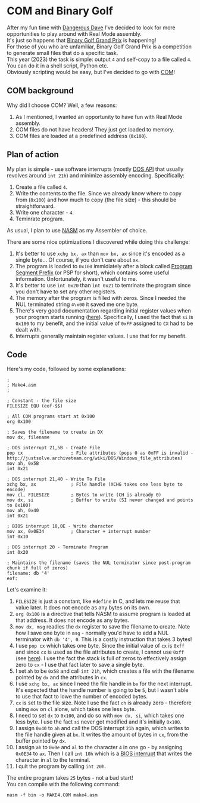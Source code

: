 # COM and Binary Golf
After my fun time with [Dangerous Dave](https://github.com/yo-yo-yo-jbo/dangerous_dave) I've decided to look for more opportunities to play around with Real Mode assembly.  
It's just so happens that [Binary Golf Grand Prix](https://binary.golf) is happening!  
For those of you who are unfamiliar, Binary Golf Grand Prix is a competition to generate small files that do a specific task.  
This year (2023) the task is simple: output `4` and self-copy to a file called `4`. You can do it in a shell script, Python etc.  
Obviously scripting would be easy, but I've decided to go with [COM](https://en.wikipedia.org/wiki/COM_file)!

## COM background
Why did I choose COM? Well, a few reasons:
1. As I mentioned, I wanted an opportunity to have fun with Real Mode assembly.
2. COM files do not have headers! They just get loaded to memory.
3. COM files are loaded at a predefined address (`0x100`).

## Plan of action
My plan is simple - use software interrupts (mostly [DOS API](https://en.wikipedia.org/wiki/DOS_API) that usually revolves around `int 21h`) and minimize assembly encoding. Specifically:
1. Create a file called `4`.
2. Write the contents to the file. Since we already know where to copy from (`0x100`) and how much to copy (the file size) - this should be straightforward.
3. Write one character - `4`.
4. Teminrate program.

As usual, I plan to use [NASM](https://www.nasm.us) as my Assembler of choice.

There are some nice optimizations I discovered while doing this challenge:
1. It's better to use `xchg bx, ax` than `mov bx, ax` since it's encoded as a single byte... Of course, if you don't care about `ax`.
2. The program is loaded to `0x100` immidiately after a block called [Program Segment Prefix](https://en.wikipedia.org/wiki/Program_Segment_Prefix) (or PSP for short), which contains some useful information. Unfortunately, it wasn't useful to me.
3. It's better to use `int 0x20` than `int 0x21` to temrinate the program since you don't have to set any other registers.
4. The memory after the program is filled with zeros. Since I needed the NUL terminated string `4\x00` it saved me one byte.
5. There's very good documentation regarding initial register values when your program starts running ([here](http://www.fysnet.net/yourhelp.htm)). Specifically, I used the fact that `si` is `0x100` to my benefit, and the initial value of `0xFF` assigned to `CX` had to be dealt with.
6. Interrupts generally maintain register values. I use that for my benefit.

## Code
Here's my code, followed by some explanations:

```assembly
;
; Make4.asm
;

; Constant - the file size
FILESIZE EQU (eof-$$)

; All COM programs start at 0x100
org 0x100

; Saves the filename to create in DX
mov dx, filename

; DOS interrupt 21,5B - Create File
pop cx					; File attributes (pops 0 as 0xFF is invalid - http://justsolve.archiveteam.org/wiki/DOS/Windows_file_attributes)
mov ah, 0x5B
int 0x21

; DOS interrupt 21,40 - Write To File
xchg bx, ax				; File handle (XCHG takes one less byte to encode)
mov cl, FILESIZE		; Bytes to write (CH is already 0)
mov dx, si				; Buffer to write (SI never changed and points to 0x100)
mov ah, 0x40
int 0x21

; BIOS interrupt 10,0E - Write character
mov ax, 0x0E34			; Character + interrupt number
int 0x10

; DOS interrupt 20 - Terminate Program
int 0x20
	
; Maintains the filename (saves the NUL terminator since post-program chunk if full of zeros)
filename: db '4'
eof:
```

Let's examine it:
1. `FILESIZE` is just a constant, like `#define` in C, and lets me reuse that value later. It does not encode as any bytes on its own.
2. `org 0x100` is a directive that tells NASM to assume program is loaded at that address. It does not encode as any bytes.
3. `mov dx, msg` readies the `dx` register to save the filename to create. Note how I save one byte in `msg` - normally you'd have to add a NUL terminator with `db '4', 0`. This is a costly instruction that takes 3 bytes!
4. I use `pop cx` which takes one byte. Since the initial value of `cx` is `0xff` and since `cx` is used as the file attributes to create, I cannot use `0xff` (see [here](http://justsolve.archiveteam.org/wiki/DOS/Windows_file_attributes)). I use the fact the stack is full of zeros to effectively assign zero to `cx` - I use that fact later to save a single byte.
5. I set `ah` to be `0x5B` and call `int 21h`, which creates a file with the filename pointed by `dx` and the attributes in `cx`.
6. I use `xchg bx, ax` since I need the file handle in `bx` for the next interrupt. It's expected that the handle number is going to be `5`, but I wasn't able to use that fact to lowe the number of encoded bytes.
7. `cx` is set to the file size. Note I use the fact `ch` is already zero - therefore using `mov` on `cl` alone, which takes one less byte.
8. I need to set `dx` to `0x100`, and do so with `mov dx, si`, which takes one less byte. I use the fact `si` never got modified and it's initially `0x100`.
9. I assign `0x40` to `ah` and call the DOS interrupt `21h` again, which writes to the file handle given at `bx`. It writes the amount of bytes in `cx`, from the buffer pointed by `dx`.
10. I assign `ah` to `0x0e` and `al` to the character `4` in one go - by assigning `0x0E34` to `ax`. Then I call `int 10h` which is a [BIOS interrupt](https://en.wikipedia.org/wiki/BIOS_interrupt_call) that writes the character in `al` to the terminal.
12. I quit the program by calling `int 20h`.

The entire program takes `25` bytes - not a bad start!  
You can compile with the following command:

```shell
nasm -f bin -o MAKE4.COM make4.asm
```
